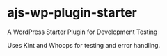 # ajs-wp-plugin-starter
A WordPress Starter Plugin for Development Testing

Uses Kint and Whoops for testing and error handling.

